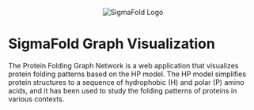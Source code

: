 <p align="center">
  <img src="https://i.postimg.cc/J02YgJC5/Sigma-Fold-Logo-removebg-preview.png" alt="SigmaFold Logo">
</p>

# SigmaFold Graph Visualization

The Protein Folding Graph Network is a web application that visualizes protein folding patterns based on the HP model. The HP model simplifies protein structures to a sequence of hydrophobic (H) and polar (P) amino acids, and it has been used to study the folding patterns of proteins in various contexts.
